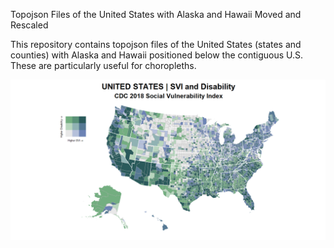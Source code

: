 Topojson Files of the United States with Alaska and Hawaii Moved and Rescaled

This repository contains topojson files of the United States (states and counties) with Alaska and Hawaii positioned below the contiguous U.S. These are particularly useful for choropleths.

![Map](Example_SVI_Disability_Bivariate.png)
